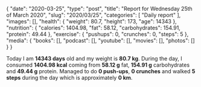 {
    "date": "2020-03-25",
    "type": "post",
    "title": "Report for Wednesday 25th of March 2020",
    "slug": "2020\/03\/25",
    "categories": [
        "Daily report"
    ],
    "images": [],
    "health": {
        "weight": 80.7,
        "height": 173,
        "age": 14343
    },
    "nutrition": {
        "calories": 1404.98,
        "fat": 58.12,
        "carbohydrates": 154.91,
        "protein": 49.44
    },
    "exercise": {
        "pushups": 0,
        "crunches": 0,
        "steps": 5
    },
    "media": {
        "books": [],
        "podcast": [],
        "youtube": [],
        "movies": [],
        "photos": []
    }
}

Today I am <strong>14343 days</strong> old and my weight is <strong>80.7 kg</strong>. During the day, I consumed <strong>1404.98 kcal</strong> coming from <strong>58.12 g</strong> fat, <strong>154.91 g</strong> carbohydrates and <strong>49.44 g</strong> protein. Managed to do <strong>0 push-ups</strong>, <strong>0 crunches</strong> and walked <strong>5 steps</strong> during the day which is approximately <strong>0 km</strong>.